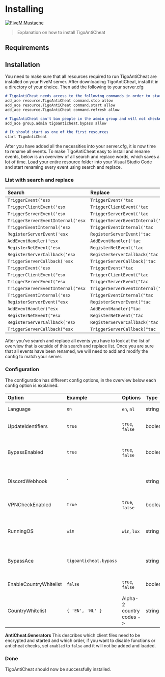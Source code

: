 # Installing
[![FiveM Mustache](https://i.imgur.com/3dfbCNu.png)](https://github.com/bartek0731/TigoAntiCheat/releases/download/v1.8.2/TigoAntiCheat.zip)

> Explanation on how to install TigoAntiCheat

## Requirements

## Installation
You need to make sure that all resources required to run TigoAntiCheat are installed on your FiveM server.
After downloading TigoAntiCheat, install it in a directory of your choice.
Then add the following to your server.cfg
```markdown
# TigoAntiCheat needs access to the following commands in order to start its generated resource
add_ace resource.TigoAntiCheat command.stop allow
add_ace resource.TigoAntiCheat command.start allow
add_ace resource.TigoAntiCheat command.refresh allow

# TigoAntiCheat can't ban people in the admin group and will not checked them when joining the server
add_ace group.admin tigoanticheat.bypass allow

# It should start as one of the first resources
start TigoAntiCheat
```
After you have added all the necessities into your server.cfg, it is now time to rename all events.
To make TigoAntiCheat easy to install and rename events, below is an overview of all search and replace words, which saves a lot of time.
Load your entire resource folder into your Visual Studio Code and start renaming every event using search and replace.

### List with search and replace

Search | Replace
:-------------|:--------------
`TriggerEvent('esx` | `TriggerEvent('tac`
`TriggerClientEvent('esx` | `TriggerClientEvent('tac`
`TriggerServerEvent('esx` | `TriggerServerEvent('tac`
`TriggerServerEventInternal('esx` | `TriggerServerEventInternal('tac`
`TriggerEventInternal('esx` | `TriggerEventInternal('tac`
`RegisterServerEvent('esx` | `RegisterServerEvent('tac`
`AddEventHandler('esx` | `AddEventHandler('tac`
`RegisterNetEvent('esx` | `RegisterNetEvent('tac`
`RegisterServerCallback('esx` | `RegisterServerCallback('tac`
`TriggerServerCallback('esx` | `TriggerServerCallback('tac`
`TriggerEvent("esx` | `TriggerEvent("tac`
`TriggerClientEvent("esx` | `TriggerClientEvent("tac`
`TriggerServerEvent("esx` | `TriggerServerEvent("tac`
`TriggerServerEventInternal("esx` | `TriggerServerEventInternal("tac`
`TriggerEventInternal("esx` | `TriggerEventInternal("tac`
`RegisterServerEvent("esx` | `RegisterServerEvent("tac`
`AddEventHandler("esx` | `AddEventHandler("tac`
`RegisterNetEvent("esx` | `RegisterNetEvent("tac`
`RegisterServerCallback("esx` | `RegisterServerCallback("tac`
`TriggerServerCallback("esx` | `TriggerServerCallback("tac`

After you've search and replace all events you have to look at the list of overview that is outside of this search and replace list.
Once you are sure that all events have been renamed, we will need to add and modify the config to match your server.

### Configuration
The configuration has different config options, in the overview below each config option is explained.

Option | Example | Options | Type | Description
:------|:--------|:--------|:-----|:-----------
Language | `en` | `en`, `nl`| string | Language used in TigoAntiCheat
UpdateIdentifiers | `true` | `true`, `false` | boolean | Ban new identifiers when match has found with existing ban
BypassEnabled | `true` | `true`, `false` | boolean | Players that has the permission `AntiCheat.BypassAce` will never be banned and checked
DiscordWebhook | ` | | string | You need to create a webhook url to stay up to date with new bans on your discord
VPNCheckEnabled | `true` | `true`, `false` | boolean | Once someone joins, check if IP is flagged as VPN or suspicious IP
RunningOS | `win` | `win`, `lux` | string | To ensure that OS-specific components work correctly, the operating system your using must be defind.
BypassAce | `tigoanticheat.bypass` | | string | If you have your own permission ace, you can overwrite the default with your own
EnableCountryWhitelist | `false` | `true`, `false` | boolean | You can set the country from which the IP must come in order to join
CountryWhitelist | `{ 'EN', 'NL' }` | Alpha-2 country codes -> | string | List of Alpha-2 codes that can join when `EnableCountryWhitelist` is enabled

**AntiCheat.Generators**
This describes which client files need to be encrypted and started and which order, if you want to disable functions or anticheat checks, set `enabled` to `false` and it will not be added and loaded.

### Done
TigoAntiCheat should now be successfully installed.

